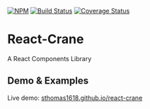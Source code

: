 [![NPM](https://img.shields.io/npm/v/react-crane.svg)](https://www.npmjs.com/package/react-crane)
[![Build Status](https://travis-ci.org/sthomas1618/react-crane.svg?branch=master)](https://travis-ci.org/sthomas1618/react-crane)
[![Coverage Status](https://coveralls.io/repos/github/sthomas1618/react-crane/badge.svg?branch=master)](https://coveralls.io/github/sthomas1618/react-crane?branch=master)

# React-Crane

A React Components Library

## Demo & Examples

Live demo: [sthomas1618.github.io/react-crane](https://sthomas1618.github.io/react-crane/)

